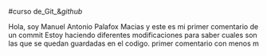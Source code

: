 #curso de_Git_&_github_

Hola, soy Manuel Antonio Palafox Macias y este es mi primer comentario de un commit
Estoy haciendo diferentes modificaciones para saber cuales son las que se quedan guardadas en el codigo.
primer comentario con menos m